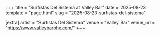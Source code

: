 +++
title = "Surfistas Del Sistema at Valley Bar"
date = 2025-08-23
template = "page.html"
slug = "2025-08-23-surfistas-del-sistema"

[extra]
artist = "Surfistas Del Sistema"
venue = "Valley Bar"
venue_url = "https://www.valleybarphx.com/"
+++
